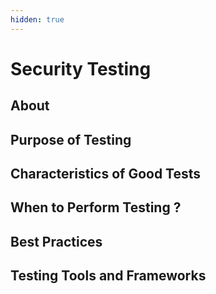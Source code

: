 ```yaml
---
hidden: true
---
```


# Security Testing

## About



## Purpose of  Testing



## Characteristics of Good  Tests





## When to Perform  Testing ?



## Best Practices



## &#x20;Testing Tools and Frameworks
